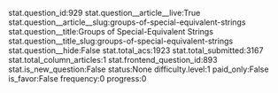 stat.question_id:929
stat.question__article__live:True
stat.question__article__slug:groups-of-special-equivalent-strings
stat.question__title:Groups of Special-Equivalent Strings
stat.question__title_slug:groups-of-special-equivalent-strings
stat.question__hide:False
stat.total_acs:1923
stat.total_submitted:3167
stat.total_column_articles:1
stat.frontend_question_id:893
stat.is_new_question:False
status:None
difficulty.level:1
paid_only:False
is_favor:False
frequency:0
progress:0

